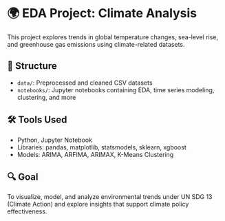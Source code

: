 # 🌍 EDA Project: Climate Analysis

This project explores trends in global temperature changes, sea-level rise, and greenhouse gas emissions using climate-related datasets.

## 📁 Structure

- `data/`: Preprocessed and cleaned CSV datasets
- `notebooks/`: Jupyter notebooks containing EDA, time series modeling, clustering, and more

## 🛠️ Tools Used

- Python, Jupyter Notebook
- Libraries: pandas, matplotlib, statsmodels, sklearn, xgboost
- Models: ARIMA, ARFIMA, ARIMAX, K-Means Clustering

## 🔍 Goal

To visualize, model, and analyze environmental trends under UN SDG 13 (Climate Action) and explore insights that support climate policy effectiveness.
